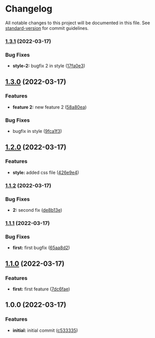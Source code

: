 # Changelog

All notable changes to this project will be documented in this file. See [standard-version](https://github.com/conventional-changelog/standard-version) for commit guidelines.

### [1.3.1](https://github.com/ShalomUserExperior/semver1/compare/v1.3.0...v1.3.1) (2022-03-17)


### Bug Fixes

* **style-2:** bugfix 2 in style ([17fa0e3](https://github.com/ShalomUserExperior/semver1/commit/17fa0e35a737448bd41bd43cca14aee3e5c556b1))

## [1.3.0](https://github.com/ShalomUserExperior/semver1/compare/v1.2.0...v1.3.0) (2022-03-17)


### Features

* **feature 2:** new feature 2 ([58a80ea](https://github.com/ShalomUserExperior/semver1/commit/58a80ea20ff971eea6873fe0f08e33daf52d5959))


### Bug Fixes

* bugfix in style ([9fca1f3](https://github.com/ShalomUserExperior/semver1/commit/9fca1f38d94578467d3bed86134526f5a080b2dd))

## [1.2.0](https://github.com/ShalomUserExperior/semver1/compare/v1.1.2...v1.2.0) (2022-03-17)


### Features

* **style:** added css file ([426e9e4](https://github.com/ShalomUserExperior/semver1/commit/426e9e4919d2108be1ef41eb3380fd1c03552202))

### [1.1.2](https://github.com/ShalomUserExperior/semver1/compare/v1.1.1...v1.1.2) (2022-03-17)


### Bug Fixes

* **2:** second fix ([de8b13e](https://github.com/ShalomUserExperior/semver1/commit/de8b13e7833f0fd4375f4d1b2a893465df5d249a))

### [1.1.1](https://github.com/ShalomUserExperior/semver1/compare/v1.1.0...v1.1.1) (2022-03-17)


### Bug Fixes

* **first:** first bugfix ([65aa8d2](https://github.com/ShalomUserExperior/semver1/commit/65aa8d2bf00fd83602f7438fe3215d2394d0ec18))

## [1.1.0](https://github.com/ShalomUserExperior/semver1/compare/v1.0.0...v1.1.0) (2022-03-17)


### Features

* **first:** first feature ([7dc6fae](https://github.com/ShalomUserExperior/semver1/commit/7dc6fae2b2edcda59c599dea54b67a7229623426))

## 1.0.0 (2022-03-17)


### Features

* **initial:** initial commit ([c533335](https://github.com/ShalomUserExperior/semver1/commit/c53333552b7080c4e98445f6eed86997cd39ddf2))
